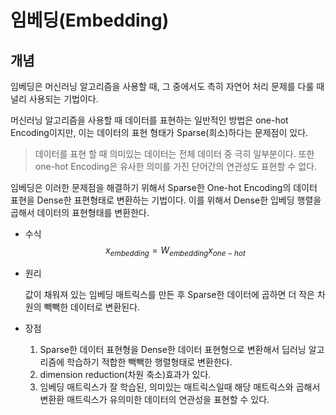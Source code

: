 # 임베딩(Embedding)

## 개념

임베딩은 머신러닝 알고리즘을 사용할 때, 그 중에서도 측히 자연어 처리 문제를 다룰 때 널리 사용되는 기법이다.

머신러닝 알고리즘을 사용할 때 데이터를 표현하는 일반적인 방법은 one-hot Encoding이지만, 이는 데이터의 표현 형태가 Sparse(희소)하다는 문제점이 있다.

> 데이터를 표현 할 때 의미있는 데이터는 전체 데이터 중 극히 일부분이다. 또한 one-hot  Encoding은 유사한 의미를 가진 단어간의 연관성도 표현할 수 없다.

임베딩은 이러한 문제점을 해결하기 위해서 Sparse한 One-hot Encoding의 데이터 표현을 Dense한 표편형태로 변환하는 기법이다. 이를 위해서 Dense한 입베딩 행렬을 곱해서 데이터의 표현형태를 변환한다.

- 수식
  $$
  x_{embedding} = W_{embedding}x_{one-hot}
  $$
  

- 원리

  값이 채워져 있는 임베딩 매트릭스를 만든 후 Sparse한 데이터에 곱하면 더 작은 차원의 빽빽한 데이터로 변환된다.

- 장점

  1. Sparse한 데이터 표현형을 Dense한 데이터 표현형으로 변환해서 딥러닝 알고리즘에 학습하기 적합한 빽빽한 행렬형태로 변환한다.
  2. dimension reduction(차원 축소)효과가 있다.
  3. 임베딩 매트릭스가 잘 학습된, 의미있는 매트릭스일때  해당 매트릭스와 곱해서 변환환 매트릭스가 유의미한 데이터의 연관성을 표현할 수 있다. 